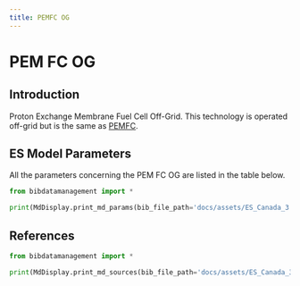 ```yaml
---
title: PEMFC OG
---
```


# PEM FC OG

## Introduction

Proton Exchange Membrane Fuel Cell Off-Grid. This technology is operated off-grid but is the same as [PEMFC](PEMFC.md).

## ES Model Parameters

All the parameters concerning the PEM FC OG are listed in the table
below.

```python exec="on"
from bibdatamanagement import *

print(MdDisplay.print_md_params(bib_file_path='docs/assets/ES_Canada_3.bib', filter_entry='PEMFC_OG'))
```

## References

```python exec="on"
from bibdatamanagement import *

print(MdDisplay.print_md_sources(bib_file_path='docs/assets/ES_Canada_3.bib', filter_entry='PEMFC_OG'))
```
